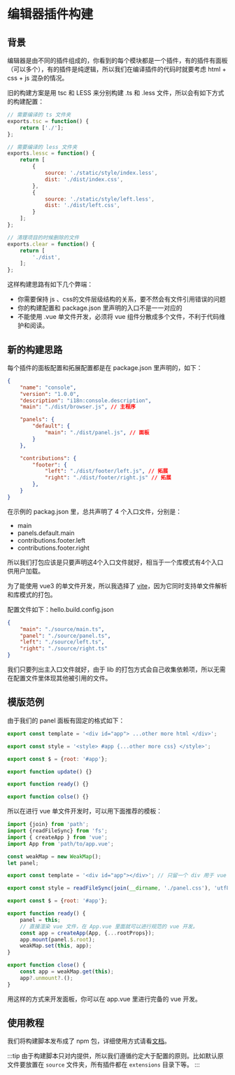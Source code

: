 
# 编辑器插件构建

## 背景

编辑器是由不同的插件组成的，你看到的每个模块都是一个插件，有的插件有面板（可以多个），有的插件是纯逻辑，所以我们在编译插件的代码时就要考虑 html + css + js 混杂的情况。

旧的构建方案是用 tsc 和 LESS 来分别构建 .ts  和 .less 文件，所以会有如下方式的构建配置：

```js
// 需要编译的 ts 文件夹
exports.tsc = function() {
    return ['./'];
};

// 需要编译的 less 文件夹
exports.lessc = function() {
    return [
        {
            source: './static/style/index.less',
            dist: './dist/index.css',
        },
        {
            source: './static/style/left.less',
            dist: './dist/left.css',
        }
    ];
};

// 清理项目的时候删除的文件
exports.clear = function() {
    return [
        './dist',
    ];
};

```

这样构建思路有如下几个弊端：
- 你需要保持 js 、css的文件层级结构的关系，要不然会有文件引用错误的问题
- 你的构建配置和 package.json 里声明的入口不是一一对应的
- 不能使用 .vue 单文件开发，必须将 vue 组件分散成多个文件，不利于代码维护和阅读。


## 新的构建思路

每个插件的面板配置和拓展配置都是在 package.json 里声明的，如下：
```json
{
    "name": "console",
    "version": "1.0.0",
    "description": "i18n:console.description",
    "main": "./dist/browser.js", // 主程序

    "panels": {
        "default": {
            "main": "./dist/panel.js", // 面板
        }
    },

    "contributions": {
        "footer": {
            "left": "./dist/footer/left.js", // 拓展
            "right": "./dist/footer/right.js" // 拓展
        },
    }
}
```

在示例的 packag.json 里，总共声明了 4 个入口文件，分别是：
- main
- panels.default.main
- contributions.footer.left
- contributions.footer.right

所以我们打包应该是只要声明这4个入口文件就好，相当于一个库模式有4个入口供用户加载。

为了能使用 vue3 的单文件开发，所以我选择了 [vite](https://vitejs.cn/)，因为它同时支持单文件解析和库模式的打包。

配置文件如下：hello.build.config.json
```json
{
    "main": "./source/main.ts",
    "panel": "./source/panel.ts",
    "left": "./source/left.ts",
    "right": "./source/right.ts"
}
```

我们只要列出主入口文件就好，由于 lib 的打包方式会自己收集依赖项，所以无需在配置文件里体现其他被引用的文件。

## 模版范例

由于我们的 panel 面板有固定的格式如下：

```js
export const template = '<div id="app"> ...other more html </div>';

export const style = '<style> #app {...other more css} </style>';

export const $ = {root: '#app'};

export function update() {}

export function ready() {}

export function colse() {}
```

所以在进行 vue 单文件开发时，可以用下面推荐的模板：

```js
import {join} from 'path';
import {readFileSync} from 'fs';
import { createApp } from 'vue';
import App from 'path/to/app.vue';

const weakMap = new WeakMap();
let panel;

export const template = '<div id="app"></div>'; // 只留一个 div 用于 vue 的 mount

export const style = readFileSync(join(__dirname, './panel.css'), 'utf8'); // 直接读取 vite 构建剥离出的 css 文件

export const $ = {root: '#app'};

export function ready() {
    panel = this;
    // 直接渲染 vue 文件，在 App.vue 里面就可以进行规范的 vue 开发。
    const app = createApp(App, {...rootProps});
    app.mount(panel.$.root);
    weakMap.set(this, app);
}

export function close() {
    const app = weakMap.get(this);
    app?.unmount?.();
}

```

用这样的方式来开发面板，你可以在 app.vue 里进行完备的 vue 开发。

## 使用教程

我们将构建脚本发布成了 npm 包，详细使用方式请看[文档](https://www.npmjs.com/package/@cocos-fe/hello-build)。

:::tip
由于构建脚本只对内提供，所以我们遵循约定大于配置的原则。比如默认原文件要放置在 `source` 文件夹，所有插件都在 `extensions` 目录下等。
:::